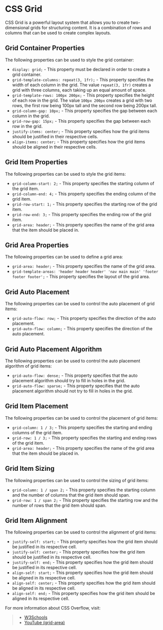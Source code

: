 # CSS Grid

CSS Grid is a powerful layout system that allows you to create two-dimensional grids for structuring content. It is a combination of rows and columns that can be used to create complex layouts.

## Grid Container Properties

The following properties can be used to style the grid container:

* `display: grid;` - This property must be declared in order to create a grid container.
* `grid-template-columns: repeat(3, 1fr);` - This property specifies the width of each column in the grid. The value `repeat(3, 1fr)` creates a grid with three columns, each taking up an equal amount of space.
* `grid-template-rows: 100px 200px;` - This property specifies the height of each row in the grid. The value `100px 200px` creates a grid with two rows, the first row being 100px tall and the second row being 200px tall.
* `grid-column-gap: 10px;` - This property specifies the gap between each column in the grid.
* `grid-row-gap: 15px;` - This property specifies the gap between each row in the grid.
* `justify-items: center;` - This property specifies how the grid items should be justified in their respective cells.
* `align-items: center;` - This property specifies how the grid items should be aligned in their respective cells.

## Grid Item Properties

The following properties can be used to style the grid items:

* `grid-column-start: 2;` - This property specifies the starting column of the grid item.
* `grid-column-end: 4;` - This property specifies the ending column of the grid item.
* `grid-row-start: 1;` - This property specifies the starting row of the grid item.
* `grid-row-end: 3;` - This property specifies the ending row of the grid item.
* `grid-area: header;` - This property specifies the name of the grid area that the item should be placed in.

## Grid Area Properties

The following properties can be used to define a grid area:

* `grid-area: header;` - This property specifies the name of the grid area.
* `grid-template-areas: 'header header header' 'nav main main' 'footer footer footer';` - This property specifies the layout of the grid area.

## Grid Auto Placement

The following properties can be used to control the auto placement of grid items:

* `grid-auto-flow: row;` - This property specifies the direction of the auto placement.
* `grid-auto-flow: column;` - This property specifies the direction of the auto placement.

## Grid Auto Placement Algorithm

The following properties can be used to control the auto placement algorithm of grid items:

* `grid-auto-flow: dense;` - This property specifies that the auto placement algorithm should try to fill in holes in the grid.
* `grid-auto-flow: sparse;` - This property specifies that the auto placement algorithm should not try to fill in holes in the grid.

## Grid Item Placement

The following properties can be used to control the placement of grid items:

* `grid-column: 1 / 3;` - This property specifies the starting and ending columns of the grid item.
* `grid-row: 1 / 3;` - This property specifies the starting and ending rows of the grid item.
* `grid-area: header;` - This property specifies the name of the grid area that the item should be placed in.

## Grid Item Sizing

The following properties can be used to control the sizing of grid items:

* `grid-column: 1 / span 2;` - This property specifies the starting column and the number of columns that the grid item should span.
* `grid-row: 1 / span 2;` - This property specifies the starting row and the number of rows that the grid item should span.

## Grid Item Alignment

The following properties can be used to control the alignment of grid items:

* `justify-self: start;` - This property specifies how the grid item should be justified in its respective cell.
* `justify-self: center;` - This property specifies how the grid item should be justified in its respective cell.
* `justify-self: end;` - This property specifies how the grid item should be justified in its respective cell.
* `align-self: start;` - This property specifies how the grid item should be aligned in its respective cell.
* `align-self: center;` - This property specifies how the grid item should be aligned in its respective cell.
* `align-self: end;` - This property specifies how the grid item should be aligned in its respective cell.


For more information about CSS Overflow, visit: 
> - [W3Schools](https://www.w3schools.com/CSS/css_grid.asp)
> - [YouTube (grid-area)](https://www.youtube.com/watch?v=YulUVlGw7cw&list=PLfEr2kn3s-br9ZFmejfLhAgMbGgbpdof8&index=40)
